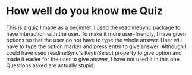 # How well do you know me Quiz

This is a quiz I made as a beginner. I used the readlineSync package to have interaction with the user.
To make it more user-friendly, I have given options so that the user do not have to type the whole answer. User will have to type the option marker and press enter to give answer.
Although I could have used readineSync's KeyInSelect property to give option and made it easier for the user to give answer, I have not used it in this one.
Questions asked are actually stupid.